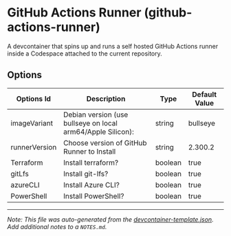 
# GitHub Actions Runner (github-actions-runner)

A devcontainer that spins up and runs a self hosted GitHub Actions runner inside a Codespace attached to the current repository.

## Options

| Options Id | Description | Type | Default Value |
|-----|-----|-----|-----|
| imageVariant | Debian version (use bullseye on local arm64/Apple Silicon): | string | bullseye |
| runnerVersion | Choose version of GitHub Runner to Install | string | 2.300.2 |
| Terraform | Install terraform? | boolean | true |
| gitLfs | Install git-lfs? | boolean | true |
| azureCLI | Install Azure CLI? | boolean | true |
| PowerShell | Install PowerShell? | boolean | true |



---

_Note: This file was auto-generated from the [devcontainer-template.json](https://github.com/Pwd9000-ML/devcontainer-templates/blob/main/src/github-actions-runner-devcontainer/devcontainer-template.json).  Add additional notes to a `NOTES.md`._
